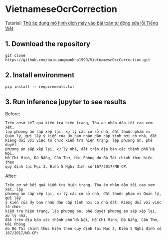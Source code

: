 # VietnameseOcrCorrection
Tutorial: [Thử áp dụng mô hình dịch máy vào bài toán tự động sửa lỗi Tiếng Việt](https://viblo.asia/p/thu-ap-dung-mo-hinh-dich-may-vao-bai-toan-tu-dong-sua-loi-tieng-viet-maGK7vJB5j2)

## 1. Download the repository
```
git clone https://github.com/buiquangmanhhp1999/VietnameseOcrCorrection.git
```

## 2. Install environment
```
pip install -r requirements.txt
```

## 3. Run inference jupyter to see results
Before:
```
Trên cơsở kếT quả kiểm tra hiện trạng, Tòa an nhân dân tối cao xẻm xét,
lap phương án sắp xếp lại, xử lý các cơ sở nhà, đất thuộc phám vi
Quản lý, gửi lấy ý kiến của Ủy ban nhân dân cấp tỉnh nơi có nhà, đất.
Riêng đổi với việc tổ chức kiểm tra hiện trạng, lập phương án, phê duyệt
phương án sắp xếp lại, xử lý nhà, đất trên địa bàn các thành phố Hà Nội,
Hồ Chí Minh, Đà Nẵng, Cần Thơ, Hải Phòng do Bộ Tài chính thực hiện theo
quy định tại Mục 3, Điều 5 Nghị định số 167/2017/NĐ-CP:
```
After:
```
Trên cơ sở kết quả kiểm tra hiện trạng, Tòa án nhân dân tối cao xem xét, lập
phương án sắp xếp lại, xử lý các cơ sở nhà, đất thuộc phạm vi Quản lý, gửi lấy
ý kiến của Ủy ban nhân dân cấp tỉnh nơi có nhà,đất. Riêng đối với việc tổ chức
kiểm tra hiện trạng, lập phương án, phê duyệt phương án sắp xếp lại, xử lý nhà,
đất trên địa bàn các thành phố Hà Nội, Hồ Chí Minh, Đà Nẵng, Cần Thơ, Hải Phòng
do Bộ Tài chính thực hiện theo quy định tại Mục 3, Điều 5 Nghị định số
167/2017/NĐ-CP:
```

